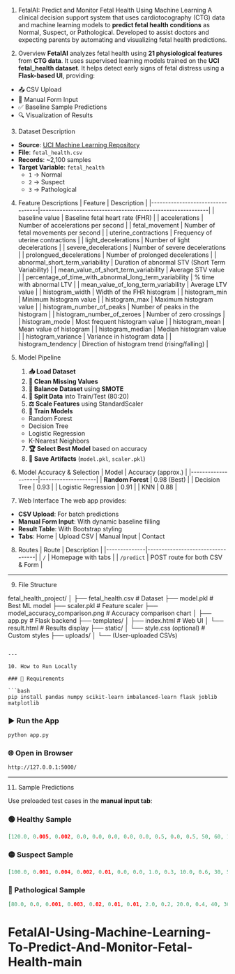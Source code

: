 1. FetalAI: Predict and Monitor Fetal Health Using Machine Learning
  A clinical decision support system that uses cardiotocography (CTG) data and machine learning models to **predict fetal health conditions** as Normal, Suspect, or Pathological. Developed to assist doctors and expecting parents by automating and visualizing fetal health predictions.

2. Overview
**FetalAI** analyzes fetal health using **21 physiological features** from **CTG data**. It uses supervised learning models trained on the **UCI fetal_health dataset**. It helps detect early signs of fetal distress using a **Flask-based UI**, providing:

- 📤 CSV Upload
- 📝 Manual Form Input
- ✅ Baseline Sample Predictions
- 🔍 Visualization of Results


3. Dataset Description
- **Source**: [UCI Machine Learning Repository](https://archive.ics.uci.edu/ml/datasets/Fetal+Health)  
- **File**: `fetal_health.csv`  
- **Records**: ~2,100 samples  
- **Target Variable**: `fetal_health`  
  - `1` → Normal  
  - `2` → Suspect  
  - `3` → Pathological  

4. Feature Descriptions
| Feature                          | Description                                                |
|----------------------------------|------------------------------------------------------------|
| baseline value                   | Baseline fetal heart rate (FHR)                            |
| accelerations                    | Number of accelerations per second                         |
| fetal_movement                   | Number of fetal movements per second                       |
| uterine_contractions             | Frequency of uterine contractions                          |
| light_decelerations              | Number of light decelerations                              |
| severe_decelerations             | Number of severe decelerations                             |
| prolongued_decelerations        | Number of prolonged decelerations                          |
| abnormal_short_term_variability | Duration of abnormal STV (Short Term Variability)         |
| mean_value_of_short_term_variability | Average STV value                                |
| percentage_of_time_with_abnormal_long_term_variability | % time with abnormal LTV |
| mean_value_of_long_term_variability | Average LTV value                                 |
| histogram_width                  | Width of the FHR histogram                                 |
| histogram_min                    | Minimum histogram value                                    |
| histogram_max                    | Maximum histogram value                                    |
| histogram_number_of_peaks       | Number of peaks in the histogram                           |
| histogram_number_of_zeroes      | Number of zero crossings                                   |
| histogram_mode                   | Most frequent histogram value                              |
| histogram_mean                   | Mean value of histogram                                    |
| histogram_median                 | Median histogram value                                     |
| histogram_variance               | Variance in histogram data                                 |
| histogram_tendency               | Direction of histogram trend (rising/falling)             |


5. Model Pipeline
    1. **📥 Load Dataset**  
    2. **🧹 Clean Missing Values**  
    3. **🧬 Balance Dataset** using **SMOTE**  
    4. **🔀 Split Data** into Train/Test (80:20)  
    5. **⚖ Scale Features** using StandardScaler  
    6. **🧠 Train Models**  
   - Random Forest  
   - Decision Tree  
   - Logistic Regression  
   - K-Nearest Neighbors  
    7. **🏆 Select Best Model** based on accuracy  
    8. **💾 Save Artifacts** (`model.pkl`, `scaler.pkl`)  


6. Model Accuracy & Selection
| Model               | Accuracy (approx.) |
|--------------------|--------------------|
| **Random Forest**   | 0.98 (Best)      |
| Decision Tree       | 0.93               |
| Logistic Regression | 0.91               |
| KNN                 | 0.88               |


7. Web Interface
The web app provides:

- **CSV Upload**: For batch predictions  
- **Manual Form Input**: With dynamic baseline filling  
- **Result Table**: With Bootstrap styling  
- **Tabs**: Home | Upload CSV | Manual Input | Contact

8. Routes
| Route        | Description                      |
|--------------|----------------------------------|
| `/`          | Homepage with tabs               |
| `/predict`   | POST route for both CSV & Form   |

---

9. File Structure

fetal_health_project/
│
├── fetal_health.csv                  # Dataset
├── model.pkl                         # Best ML model
├── scaler.pkl                        # Feature scaler
├── model_accuracy_comparison.png     # Accuracy comparison chart
│
├── app.py                            # Flask backend
├── templates/
│   ├── index.html                    # Web UI
│   └── result.html                   # Results display
├── static/
│   └── style.css (optional)          # Custom styles
├── uploads/
│   └── (User-uploaded CSVs)
```

---

10. How to Run Locally

### 🧰 Requirements

```bash
pip install pandas numpy scikit-learn imbalanced-learn flask joblib matplotlib
```

### ▶️ Run the App

```bash
python app.py
```

### 🌐 Open in Browser

```bash
http://127.0.0.1:5000/
```

---

11. Sample Predictions

Use preloaded test cases in the **manual input tab**:

### 🟢 Healthy Sample

```json
[120.0, 0.005, 0.002, 0.0, 0.0, 0.0, 0.0, 0.0, 0.5, 0.0, 0.5, 50, 60, 160, 1, 0, 150, 140, 140, 10, 1]
```

### 🟡 Suspect Sample

```json
[100.0, 0.001, 0.004, 0.002, 0.01, 0.0, 0.0, 1.0, 0.3, 10.0, 0.6, 30, 50, 140, 3, 0, 120, 110, 105, 12, -1]
```

### 🔴 Pathological Sample

```json
[80.0, 0.0, 0.001, 0.003, 0.02, 0.01, 0.01, 2.0, 0.2, 20.0, 0.4, 40, 30, 110, 5, 1, 100, 90, 85, 20, -1]
```



# FetalAI-Using-Machine-Learning-To-Predict-And-Monitor-Fetal-Health-main
